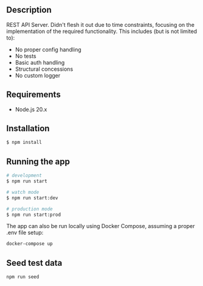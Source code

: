 ## Description

REST API Server. Didn't flesh it out due to time constraints, focusing on the implementation of the required functionality. This includes (but is not limited to):
- No proper config handling
- No tests
- Basic auth handling
- Structural concessions
- No custom logger

## Requirements
- Node.js 20.x

## Installation

```bash
$ npm install
```

## Running the app

```bash
# development
$ npm run start

# watch mode
$ npm run start:dev

# production mode
$ npm run start:prod
```
The app can also be run locally using Docker Compose, assuming a proper .env file setup:
```bash
docker-compose up
```

## Seed test data
```bash
npm run seed
```